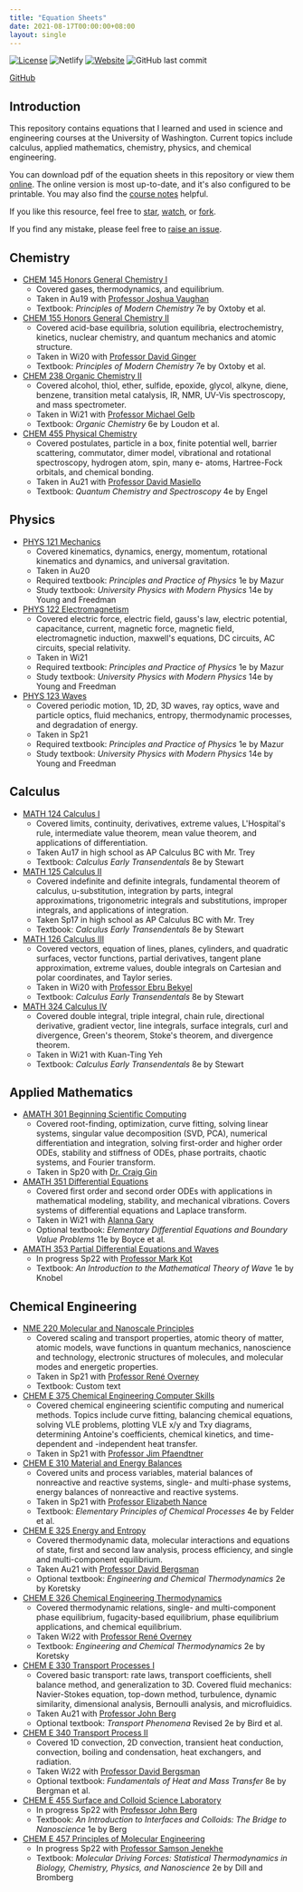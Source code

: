 ```yaml
---
title: "Equation Sheets"
date: 2021-08-17T00:00:00+08:00
layout: single
---
```


[![License](https://img.shields.io/github/license/tengjuilin/equation-sheets)](https://creativecommons.org/licenses/by/4.0/)
![Netlify](https://img.shields.io/netlify/ad44d69f-5e00-4f31-9bda-a3732a8f8060)
[![Website](https://img.shields.io/website?down_message=offline&up_message=online&url=https%3A%2F%2Fequation-sheets.netlify.app%2F)](https://equation-sheets.netlify.app/)
![GitHub last commit](https://img.shields.io/github/last-commit/tengjuilin/equation-sheets)

[<i class="fab fa-github fa-fw"></i> GitHub](https://github.com/tengjuilin/equation-sheets)

## Introduction

This repository contains equations that I learned and used in science and engineering courses at the University of Washington. Current topics include calculus, applied mathematics, chemistry, physics, and chemical engineering.

You can download pdf of the equation sheets in this repository or view them [online](http://tengjuilin.netlify.app/resources/equation-sheets/). The online version is most up-to-date, and it's also configured to be printable. You may also find the [course notes](https://github.com/tengjuilin/course-notes) helpful.

If you like this resource, feel free to [star](https://github.com/tengjuilin/equation-sheets/stargazers), [watch](https://github.com/tengjuilin/equation-sheets/watchers), or [fork](https://github.com/tengjuilin/equation-sheets/network/members).

If you find any mistake, please feel free to [raise an issue](https://github.com/tengjuilin/equation-sheets/issues/new).

## Chemistry

- [CHEM 145 Honors General Chemistry I](chem/chem145/)
  - Covered gases, thermodynamics, and equilibrium.
  - Taken in Au19 with [Professor Joshua Vaughan](https://chem.washington.edu/people/joshua-c-vaughan)
  - Textbook: *Principles of Modern Chemistry* 7e by Oxtoby et al.
- [CHEM 155 Honors General Chemistry II](chem/chem155/)
  - Covered acid-base equilibria, solution equilibria, electrochemistry, kinetics, nuclear chemistry, and quantum mechanics and atomic structure.
  - Taken in Wi20 with [Professor David Ginger](https://chem.washington.edu/people/david-s-ginger)
  - Textbook: *Principles of Modern Chemistry* 7e by Oxtoby et al.
- [CHEM 238 Organic Chemistry II](chem/chem238/)
  - Covered alcohol, thiol, ether, sulfide, epoxide, glycol, alkyne, diene, benzene, transition metal catalysis, IR, NMR, UV-Vis spectroscopy, and mass spectrometer.
  - Taken in Wi21 with [Professor Michael Gelb](https://chem.washington.edu/people/michael-h-gelb)
  - Textbook: *Organic Chemistry* 6e by Loudon et al.
- [CHEM 455 Physical Chemistry](chem/chem455/)
  - Covered postulates, particle in a box, finite potential well, barrier scattering, commutator, dimer model, vibrational and rotational spectroscopy, hydrogen atom, spin, many e- atoms, Hartree-Fock orbitals, and chemical bonding.
  - Taken in Au21 with [Professor David Masiello](https://chem.washington.edu/people/david-j-masiello)
  - Textbook: *Quantum Chemistry and Spectroscopy* 4e by Engel

## Physics

- [PHYS 121 Mechanics](phys/phys121/)
  - Covered kinematics, dynamics, energy, momentum, rotational kinematics and dynamics, and universal gravitation.
  - Taken in Au20
  - Required textbook: *Principles and Practice of Physics* 1e by Mazur
  - Study textbook: *University Physics with Modern Physics* 14e by Young and Freedman
- [PHYS 122 Electromagnetism](phys/phys122/)
  - Covered electric force, electric field, gauss's law, electric potential, capacitance, current, magnetic force, magnetic field, electromagnetic induction, maxwell's equations, DC circuits, AC circuits, special relativity.
  - Taken in Wi21
  - Required textbook: *Principles and Practice of Physics* 1e by Mazur
  - Study textbook: *University Physics with Modern Physics* 14e by Young and Freedman
- [PHYS 123 Waves](phys/phys123/)
  - Covered periodic motion, 1D, 2D, 3D waves, ray optics, wave and particle optics, fluid mechanics, entropy, thermodynamic processes, and degradation of energy.
  - Taken in Sp21
  - Required textbook: *Principles and Practice of Physics* 1e by Mazur
  - Study textbook: *University Physics with Modern Physics* 14e by Young and Freedman

## Calculus

- [MATH 124 Calculus I](math/math124/)
  - Covered limits, continuity, derivatives, extreme values, L'Hospital's rule, intermediate value theorem, mean value theorem, and applications of differentiation.
  - Taken Au17 in high school as AP Calculus BC with Mr. Trey
  - Textbook: *Calculus Early Transendentals* 8e by Stewart
- [MATH 125 Calculus II](math/math125/)
  - Covered indefinite and definite integrals, fundamental theorem of calculus, u-substitution, integration by parts, integral approximations, trigonometric integrals and substitutions, improper integrals, and applications of integration.
  - Taken Sp17 in high school as AP Calculus BC with Mr. Trey
  - Textbook: *Calculus Early Transendentals* 8e by Stewart
- [MATH 126 Calculus III](math/math126/)
  - Covered vectors, equation of lines, planes, cylinders, and quadratic surfaces, vector functions, partial derivatives, tangent plane approximation, extreme values, double integrals on Cartesian and polar coordinates, and Taylor series.
  - Taken in Wi20 with [Professor Ebru Bekyel](https://math.washington.edu/people/ebru-bekyel)
  - Textbook: *Calculus Early Transendentals* 8e by Stewart
- [MATH 324 Calculus IV](math/math324/)
  - Covered double integral, triple integral, chain rule, directional derivative, gradient vector, line integrals, surface integrals, curl and divergence, Green's theorem, Stoke's theorem, and divergence theorem.
  - Taken in Wi21 with Kuan-Ting Yeh
  - Textbook: *Calculus Early Transendentals* 8e by Stewart

## Applied Mathematics

- [AMATH 301 Beginning Scientific Computing](http://intro-sci-computing.netlify.app/)
  - Covered root-finding, optimization, curve fitting, solving linear systems, singular value decomposition (SVD, PCA), numerical differentiation and integration, solving first-order and higher order ODEs, stability and stiffness of ODEs, phase portraits, chaotic systems, and Fourier transform.
  - Taken in Sp20 with [Dr. Craig Gin](https://scholar.google.com/citations?user=w4mzyIAAAAAJ&hl=en)
- [AMATH 351 Differential Equations](amath/amath351/)
  - Covered first order and second order ODEs with applications in mathematical modeling, stability, and mechanical vibrations. Covers systems of differential equations and Laplace transform.
  - Taken in Wi21 with [Alanna Gary](https://amath.washington.edu/people/alanna-gary)
  - Optional textbook: *Elementary Differential Equations and Boundary Value Problems* 11e by Boyce et al.
- [AMATH 353 Partial Differential Equations and Waves](amath/amath353/)
  - In progress Sp22 with [Professor Mark Kot](https://amath.washington.edu/people/mark-kot)
  - Textbook: *An Introduction to the Mathematical Theory of Wave* 1e by Knobel

## Chemical Engineering

- [NME 220 Molecular and Nanoscale Principles](cheme/nme220/)
  - Covered scaling and transport properties, atomic theory of matter, atomic models, wave functions in quantum mechanics, nanoscience and technology, electronic structures of molecules, and molecular modes and energetic properties.
  - Taken in Sp21 with [Professor René Overney](https://www.cheme.washington.edu/facultyfinder/rene-overney)
  - Textbook: Custom text
- [CHEM E 375 Chemical Engineering Computer Skills](http://cheme-sci-computing.netlify.app/)
  - Covered chemical engineering scientific computing and numerical methods. Topics include curve fitting, balancing chemical equations, solving VLE problems, plotting VLE x/y and Txy diagrams, determining Antoine's coefficients, chemical kinetics, and time-dependent and -independent heat transfer.
  - Taken in Sp21 with [Professor Jim Pfaendtner](https://www.cheme.washington.edu/facultyfinder/jim-pfaendtner)
- [CHEM E 310 Material and Energy Balances](cheme/cheme310/)
  - Covered units and process variables, material balances of nonreactive and reactive systems, single- and multi-phase systems, energy balances of nonreactive and reactive systems.
  - Taken in Sp21 with [Professor Elizabeth Nance](https://www.cheme.washington.edu/facultyfinder/elizabeth-nance)
  - Textbook: *Elementary Principles of Chemical Processes* 4e by Felder et al.
- [CHEM E 325 Energy and Entropy](cheme/cheme325/)
  - Covered thermodynamic data, molecular interactions and equations of state, first and second law analysis, process efficiency, and single and multi-component equilibrium.
  - Taken Au21 with [Professor David Bergsman](https://www.cheme.washington.edu/facultyfinder/david-s-bergsman)
  - Optional textbook: *Engineering and Chemical Thermodynamics* 2e by Koretsky
- [CHEM E 326 Chemical Engineering Thermodynamics](cheme/cheme326/)
  - Covered thermodynamic relations, single- and multi-component phase equilibrium, fugacity-based equilibrium, phase equilibrium applications, and chemical equilibrium.
  - Taken Wi22 with [Professor René Overney](https://www.cheme.washington.edu/facultyfinder/rene-overney)
  - Textbook: *Engineering and Chemical Thermodynamics* 2e by Koretsky
- [CHEM E 330 Transport Processes I](cheme/cheme330/)
  - Covered basic transport: rate laws, transport coefficients, shell balance method, and generalization to 3D. Covered fluid mechanics: Navier-Stokes equation, top-down method, turbulence, dynamic similarity, dimensional analysis, Bernoulli analysis, and microfluidics.
  - Taken Au21 with [Professor John Berg](https://www.cheme.washington.edu/facultyfinder/john-c-berg)
  - Optional textbook: *Transport Phenomena* Revised 2e by Bird et al.
- [CHEM E 340 Transport Process II](cheme/cheme340/)
  - Covered 1D convection, 2D convection, transient heat conduction, convection, boiling and condensation, heat exchangers, and radiation.
  - Taken Wi22 with [Professor David Bergsman](https://www.cheme.washington.edu/facultyfinder/david-s-bergsman)
  - Optional textbook: *Fundamentals of Heat and Mass Transfer* 8e by Bergman et al.
- [CHEM E 455 Surface and Colloid Science Laboratory](cheme/cheme455/)
  - In progress Sp22 with [Professor John Berg](https://www.cheme.washington.edu/facultyfinder/john-c-berg)
  - Textbook: *An Introduction to Interfaces and Colloids: The Bridge to Nanoscience* 1e by Berg
- [CHEM E 457 Principles of Molecular Engineering](cheme/cheme457/)
  - In progress Sp22 with [Professor Samson Jenekhe](https://www.cheme.washington.edu/facultyfinder/samson-a-jenekhe)
  - Textbook: *Molecular Driving Forces: Statistical Thermodynamics in Biology, Chemistry, Physics, and Nanoscience* 2e by Dill and Bromberg